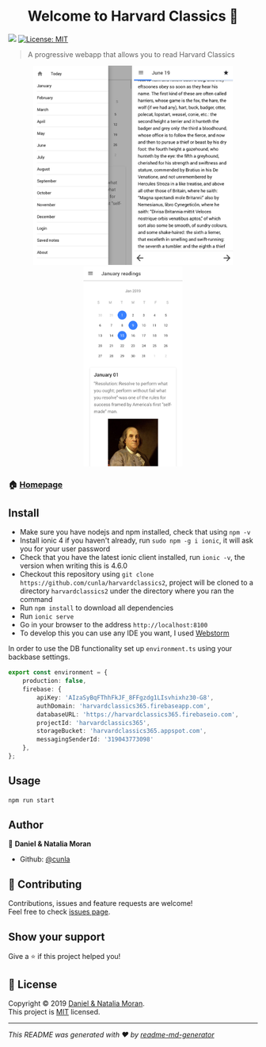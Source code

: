 <h1 align="center">Welcome to Harvard Classics 👋</h1>
<p>
  <img src="https://img.shields.io/badge/version-1.0.0-blue.svg?cacheSeconds=2592000" />
  <a href="https://github.com/cunla/harvardclassics2/blob/master/LICENSE">
    <img alt="License: MIT" src="https://img.shields.io/badge/License-MIT-yellow.svg" target="_blank" />
  </a>
</p>

> A progressive webapp that allows you to read Harvard Classics
<p align="center">
  <img src="screenshots/menu.png" width="200" title="Menu page">
  
  <img src="screenshots/today.png" width="200" title="Today reading">
  <img src="screenshots/month.png" width="200" alt="Monthly summary">
</p>

### 🏠 [Homepage](http://harvardclassics365.firebaseapp.com)

## Install


* Make sure you have nodejs and npm installed, check that using `npm -v`
* Install ionic 4 if you haven't already, run `sudo npm -g i ionic`, it will ask you for your user password
* Check that you have the latest ionic client installed, run `ionic -v`, the version when writing this is 4.6.0
* Checkout this repository using `git clone https://github.com/cunla/harvardclassics2`, project will be 
cloned to a directory `harvardclassics2` under the directory where you ran the command
* Run `npm install` to download all dependencies
* Run `ionic serve`
* Go in your browser to the address `http://localhost:8100`
* To develop this you can use any IDE you want, I used [Webstorm](https://www.jetbrains.com/webstorm/?fromMenu)

In order to use the DB functionality set up `environment.ts` using your backbase settings.

```typescript
export const environment = {
    production: false,
    firebase: {
        apiKey: 'AIzaSyBqFThhFkJF_8FFgzdg1LIsvhixhz30-G8',
        authDomain: 'harvardclassics365.firebaseapp.com',
        databaseURL: 'https://harvardclassics365.firebaseio.com',
        projectId: 'harvardclassics365',
        storageBucket: 'harvardclassics365.appspot.com',
        messagingSenderId: '319043773098'
    },
};
```


## Usage

```sh
npm run start
```

## Author

👤 **Daniel &amp; Natalia Moran**

* Github: [@cunla](https://github.com/cunla)

## 🤝 Contributing

Contributions, issues and feature requests are welcome!<br />Feel free to check [issues page](https://github.com/cunla/harvardclassics2/issues).

## Show your support

Give a ⭐️ if this project helped you!

## 📝 License

Copyright © 2019 [Daniel &amp; Natalia Moran](https://github.com/cunla).<br />
This project is [MIT](https://github.com/cunla/harvardclassics2/blob/master/LICENSE) licensed.

***
_This README was generated with ❤️ by [readme-md-generator](https://github.com/kefranabg/readme-md-generator)_
